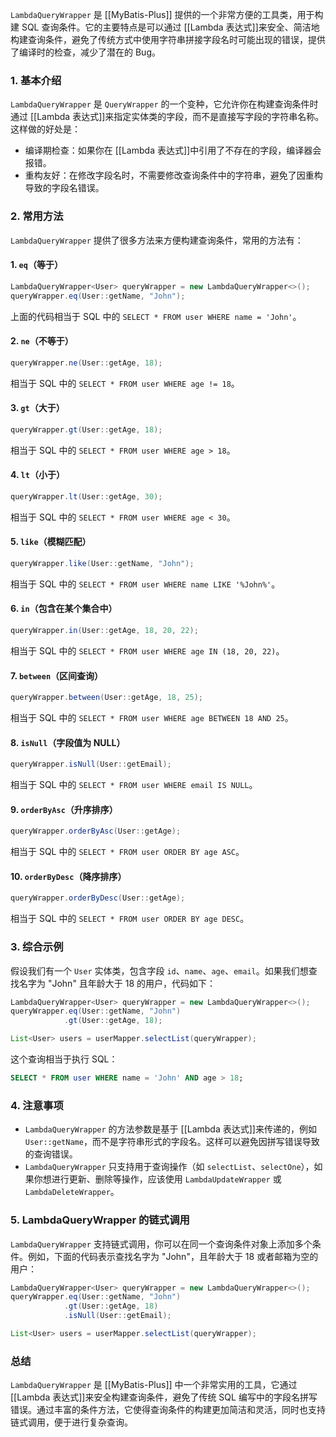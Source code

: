 `LambdaQueryWrapper` 是 [[MyBatis-Plus]] 提供的一个非常方便的工具类，用于构建 SQL 查询条件。它的主要特点是可以通过 [[Lambda 表达式]]来安全、简洁地构建查询条件，避免了传统方式中使用字符串拼接字段名时可能出现的错误，提供了编译时的检查，减少了潜在的 Bug。

### 1. **基本介绍**

`LambdaQueryWrapper` 是 `QueryWrapper` 的一个变种，它允许你在构建查询条件时通过 [[Lambda 表达式]]来指定实体类的字段，而不是直接写字段的字符串名称。这样做的好处是：

- 编译期检查：如果你在 [[Lambda 表达式]]中引用了不存在的字段，编译器会报错。
- 重构友好：在修改字段名时，不需要修改查询条件中的字符串，避免了因重构导致的字段名错误。

### 2. **常用方法**

`LambdaQueryWrapper` 提供了很多方法来方便构建查询条件，常用的方法有：

#### 1. `eq`（等于）

```java
LambdaQueryWrapper<User> queryWrapper = new LambdaQueryWrapper<>();
queryWrapper.eq(User::getName, "John");
```

上面的代码相当于 SQL 中的 `SELECT * FROM user WHERE name = 'John'`。

#### 2. `ne`（不等于）

```java
queryWrapper.ne(User::getAge, 18);
```

相当于 SQL 中的 `SELECT * FROM user WHERE age != 18`。

#### 3. `gt`（大于）

```java
queryWrapper.gt(User::getAge, 18);
```

相当于 SQL 中的 `SELECT * FROM user WHERE age > 18`。

#### 4. `lt`（小于）

```java
queryWrapper.lt(User::getAge, 30);
```

相当于 SQL 中的 `SELECT * FROM user WHERE age < 30`。

#### 5. `like`（模糊匹配）

```java
queryWrapper.like(User::getName, "John");
```

相当于 SQL 中的 `SELECT * FROM user WHERE name LIKE '%John%'`。

#### 6. `in`（包含在某个集合中）

```java
queryWrapper.in(User::getAge, 18, 20, 22);
```

相当于 SQL 中的 `SELECT * FROM user WHERE age IN (18, 20, 22)`。

#### 7. `between`（区间查询）

```java
queryWrapper.between(User::getAge, 18, 25);
```

相当于 SQL 中的 `SELECT * FROM user WHERE age BETWEEN 18 AND 25`。

#### 8. `isNull`（字段值为 NULL）

```java
queryWrapper.isNull(User::getEmail);
```

相当于 SQL 中的 `SELECT * FROM user WHERE email IS NULL`。

#### 9. `orderByAsc`（升序排序）

```java
queryWrapper.orderByAsc(User::getAge);
```

相当于 SQL 中的 `SELECT * FROM user ORDER BY age ASC`。

#### 10. `orderByDesc`（降序排序）

```java
queryWrapper.orderByDesc(User::getAge);
```

相当于 SQL 中的 `SELECT * FROM user ORDER BY age DESC`。

### 3. **综合示例**

假设我们有一个 `User` 实体类，包含字段 `id`、`name`、`age`、`email`。如果我们想查找名字为 "John" 且年龄大于 18 的用户，代码如下：

```java
LambdaQueryWrapper<User> queryWrapper = new LambdaQueryWrapper<>();
queryWrapper.eq(User::getName, "John")
            .gt(User::getAge, 18);

List<User> users = userMapper.selectList(queryWrapper);
```

这个查询相当于执行 SQL：

```sql
SELECT * FROM user WHERE name = 'John' AND age > 18;
```

### 4. **注意事项**

- `LambdaQueryWrapper` 的方法参数是基于 [[Lambda 表达式]]来传递的，例如 `User::getName`，而不是字符串形式的字段名。这样可以避免因拼写错误导致的查询错误。
- `LambdaQueryWrapper` 只支持用于查询操作（如 `selectList`、`selectOne`），如果你想进行更新、删除等操作，应该使用 `LambdaUpdateWrapper` 或 `LambdaDeleteWrapper`。

### 5. **LambdaQueryWrapper 的链式调用**

`LambdaQueryWrapper` 支持链式调用，你可以在同一个查询条件对象上添加多个条件。例如，下面的代码表示查找名字为 "John"，且年龄大于 18 或者邮箱为空的用户：

```java
LambdaQueryWrapper<User> queryWrapper = new LambdaQueryWrapper<>();
queryWrapper.eq(User::getName, "John")
            .gt(User::getAge, 18)
            .isNull(User::getEmail);

List<User> users = userMapper.selectList(queryWrapper);
```

### 总结

`LambdaQueryWrapper` 是 [[MyBatis-Plus]] 中一个非常实用的工具，它通过 [[Lambda 表达式]]来安全构建查询条件，避免了传统 SQL 编写中的字段名拼写错误。通过丰富的条件方法，它使得查询条件的构建更加简洁和灵活，同时也支持链式调用，便于进行复杂查询。
